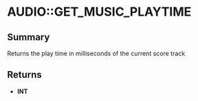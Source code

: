 # AUDIO::GET_MUSIC_PLAYTIME

## Summary
Returns the play time in milliseconds of the current score track

## Returns
* **INT**